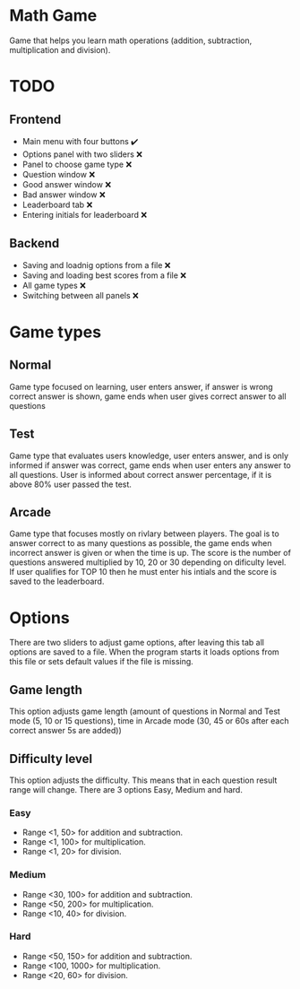 # Math Game
Game that helps you learn math operations (addition, subtraction, multiplication and division).

# TODO

## Frontend
  - Main menu with four buttons :heavy_check_mark:
  - Options panel with two sliders :x:
  - Panel to choose game type :x:
  - Question window :x:
  - Good answer window :x:
  - Bad answer window :x:
  - Leaderboard tab :x:
  - Entering initials for leaderboard :x:
  
## Backend
  - Saving and loadnig options from a file :x:
  - Saving and loading best scores from a file :x:
  - All game types :x:
  - Switching between all panels :x:
  
# Game types

## Normal
Game type focused on learning, user enters answer, if answer is wrong correct answer is shown, game ends when user gives correct answer to all questions

## Test
Game type that evaluates users knowledge, user enters answer, and is only informed if answer was correct, game ends when user enters any answer to all questions.
User is informed about correct answer percentage, if it is above 80% user passed the test.

## Arcade
Game type that focuses mostly on rivlary between players. The goal is to answer correct to as many questions as possible, the game ends when incorrect answer is given
or when the time is up. The score is the number of questions answered multiplied by 10, 20 or 30 depending on dificulty level. 
If user qualifies for TOP 10 then he must enter his intials and the score is saved to the leaderboard.

# Options
There are two sliders to adjust game options, after leaving this tab all options are saved to a file. When the program starts it loads options from this file or sets 
default values if the file is missing.

## Game length
This option adjusts game length (amount of questions in Normal and Test mode (5, 10 or 15 questions), time in Arcade mode (30, 45 or 60s after each correct answer 5s are added))

## Difficulty level
This option adjusts the difficulty. This means that in each question result range will change. There are 3 options Easy, Medium and hard.

### Easy
  - Range <1, 50> for addition and subtraction.
  - Range <1, 100> for multiplication.
  - Range <1, 20> for division.
  
### Medium
  - Range <30, 100> for addition and subtraction.
  - Range <50, 200> for multiplication.
  - Range <10, 40> for division.
  
### Hard
  - Range <50, 150> for addition and subtraction.
  - Range <100, 1000> for multiplication.
  - Range <20, 60> for division.
